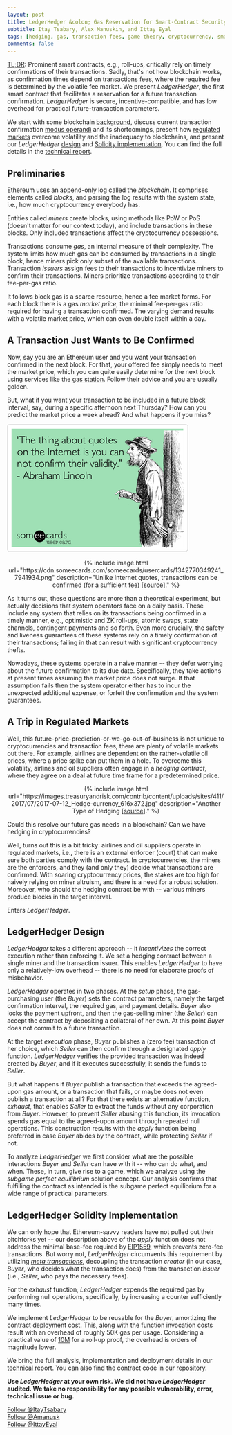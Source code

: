 ```yaml
---
layout: post
title: LedgerHedger &colon; Gas Reservation for Smart-Contract Security
subtitle: Itay Tsabary, Alex Manuskin, and Ittay Eyal
tags: [hedging, gas, transaction fees, game theory, cryptocurrency, smart contracts] 
comments: false
---
```




<ins>TL;DR</ins>: Prominent smart contracts, e.g., roll-ups, critically rely on timely confirmations of their transactions.
Sadly, that's not how blockchain works, as confirmation times depend on transactions fees, where the required fee is determined by the volatile fee market.
We present _LedgerHedger_, the first smart contract that facilitates a reservation for a future transaction confirmation. 
_LedgerHedger_ is secure, incentive-compatible, and has low overhead for practical future-transaction parameters.



We start with some blockchain [background](#preliminaries), discuss current transaction confirmation [modus operandi](#a-transaction-just-wants-to-be-confirmed) and its shortcomings, present how [regulated markets](#a-trip-in-regulated-markets) overcome volatility and the inadequacy to blockchains, and present our _LedgerHedger_ [design](#ledgerhedger-design) and [Solidity implementation](#ledgerhedger-solidity-implementation).
You can find the full details in the [technical report](https://eprint.iacr.org/2022/056).


## Preliminaries 

Ethereum uses an append-only log called the _blockchain_.
It comprises elements called _blocks_, and parsing the log results with the system state, i.e., how much cryptocurrency everybody has.

Entities called _miners_ create blocks, using methods like PoW or PoS (doesn't matter for our context today), and include transactions in these blocks.
Only included transactions affect the cryptocurrency possessions.

Transactions consume _gas_, an internal measure of their complexity.
The system limits how much gas can be consumed by transactions in a single block, hence miners pick only subset of the available transactions.
Transaction _issuers_ assign fees to their transactions to incentivize miners to confirm their transactions.
Miners prioritize transactions according to their fee-per-gas ratio.

It follows block gas is a scarce resource, hence a fee market forms.
For each block there is a gas _market price_, the minimal fee-per-gas ratio required for having a transaction confirmed.
The varying demand results with a volatile market price, which can even double itself within a day.


## A Transaction Just Wants to Be Confirmed

Now, say you are an Ethereum user and you want your transaction confirmed in the next block.
For that, your offered fee simply needs to meet the market price, which you can quite easily determine for the next block using services like the [gas station](https://ethgasstation.info/).
Follow their advice and you are usually golden.


But, what if you want your transaction to be included in a future block interval, say, during a specific afternoon next Thursday? 
How can you predict the market price a week ahead?
And what happens if you miss?

![](/assets/img/ledgerHedger_1.png)

<div style="text-align:center">
{% include image.html url="https://cdn.someecards.com/someecards/usercards/1342770349241_7941934.png" description="Unlike Internet quotes, transactions can be confirmed (for a sufficient fee) [<a href='https://www.someecards.com/usercards/viewcard/MjAxMi04NTdhYjEzNjE2MTZmM2Y0/amp/'>source</a>]." %}
</div>



As it turns out, these questions are more than a theoretical experiment, but actually decisions that system operators face on a daily basis.
These include any system that relies on its transactions being confirmed in a timely manner, e.g., optimistic and ZK roll-ups, atomic swaps, state channels, contingent payments and so forth. 
Even more crucially, the safety and liveness guarantees of these systems rely on a timely confirmation of their transactions; failing in that can result with significant cryptocurrency thefts. 

Nowadays, these systems operate in a naive manner -- they defer worrying about the future confirmation to its due date. 
Specifically, they take actions at present times assuming the market price does not surge.
If that assumption fails then the system operator either has to incur the unexpected additional expense, or forfeit the confirmation and the system guarantees.

## A Trip in Regulated Markets

Well, this future-price-prediction-or-we-go-out-of-business is not unique to cryptocurrencies and transaction fees, there are plenty of volatile markets out there.
For example, airlines are dependent on the rather-volatile oil prices, where a price spike can put them in a hole.
To overcome this volatility, airlines and oil suppliers often engage in a _hedging contract_, where they agree on a deal at future time frame for a predetermined price.



<div style="text-align:center">
{% include image.html url="https://images.treasuryandrisk.com/contrib/content/uploads/sites/411/2017/07/2017-07-12_Hedge-currency_616x372.jpg" description="Another Type of Hedging [<a href='https://www.treasuryandrisk.com/2017/07/13/new-hedge-accounting-standard-flashes-green-light/'>source</a>]." %}
</div>



Could this resolve our future gas needs in a blockchain? 
Can we have hedging in cryptocurrencies?

Well, turns out this is a bit tricky: airlines and oil suppliers operate in regulated markets, i.e., there is an external enforcer (court) that can make sure both parties comply with the contract.
In cryptocurrencies, the miners are the enforcers, and they (and only they) decide what transactions are confirmed.
With soaring cryptocurrency prices, the stakes are too high for naively relying on miner altruism, and there is a need for a robust solution.
Moreover, who should the hedging contract be with -- various miners produce blocks in the target interval. 

Enters _LedgerHedger_.

## LedgerHedger Design

_LedgerHedger_ takes a different approach -- it _incentivizes_ the correct execution rather than enforcing it.
We set a hedging contract between a single miner and the transaction issuer. 
This enables _LedgerHedger_ to have only a relatively-low overhead -- there is no need for elaborate proofs of misbehavior.

_LedgerHedger_ operates in two phases.
At the _setup_ phase, the gas-purchasing user (the _Buyer_) sets the contract parameters, namely the target confirmation interval, the required gas, and payment details.
_Buyer_ also locks the payment upfront, and then the gas-selling miner (the _Seller_) can accept the contract by depositing a collateral of her own.
At this point _Buyer_ does not commit to a future transaction.

At the target _execution_ phase, _Buyer_ publishes a (zero fee) transaction of her choice, which _Seller_ can then confirm through a designated _apply_ function.
_LedgerHedger_ verifies the provided transaction was indeed created by _Buyer_, and if it executes successfully, it sends the funds to _Seller_.

But what happens if _Buyer_ publish a transaction that exceeds the agreed-upon gas amount, or a transaction that fails, or maybe does not even publish a transaction at all?
For that there exists an alternative function, _exhaust_, that enables _Seller_ to extract the funds without any corporation from _Buyer_.
However, to prevent _Seller_ abusing this function, its invocation spends gas equal to the agreed-upon amount through repeated null operations. 
This construction results with the _apply_ function being preferred in case _Buyer_ abides by the contract, while protecting _Seller_ if not.


To analyze _LedgerHedger_ we first consider what are the possible interactions _Buyer_ and _Seller_ can have with it -- who can do what, and when.
These, in turn, give rise to a game, which we analyze using the _subgame perfect equilibrium_ solution concept.
Our analysis confirms that fulfilling the contract as intended is the subgame perfect equilibrium for a wide range of practical parameters.


## LedgerHedger Solidity Implementation

We can only hope that Ethereum-savvy readers have not pulled out their pitchforks yet -- our description above of the _apply_ function does not address the minimal base-fee required by [EIP1559](https://github.com/ethereum/EIPs/blob/master/EIPS/eip-1559.md), which prevents zero-fee transactions.
But worry not, _LedgerHedger_ circumvents this requirement by utilizing [_meta transactions_](https://medium.com/@austin_48503/ethereum-meta-transactions-90ccf0859e84), decoupling the transaction _creator_ (in our case, _Buyer_, who decides what the transaction does) from the transaction _issuer_ (i.e., _Seller_, who pays the necessary fees).

For the _exhaust_ function, _LedgerHedger_ expends the required gas by performing null operations, specifically, by increasing a counter sufficiently many times.

We implement _LedgerHedger_ to be reusable for the _Buyer_, amortizing the contract deployment cost.
This, along with the function invocation costs result with an overhead of roughly 50K gas per usage.
Considering a practical value of [10M](https://etherscan.io/tx/0x90ebd9630d98d5b0a186eec4c2382c296e5f41e828da910d76a53ab72ffe30e8) for a roll-up proof, the overhead is orders of magnitude lower.

We bring the full analysis, implementation and deployment details in our [technical report](https://eprint.iacr.org/2022/056).
You can also find the contract code in our [repository](https://github.com/amanusk/LedgerHedger-contracts).

**Use _LedgerHedger_ at your own risk. We did not have _LedgerHedger_ audited. We take no responsibility for any possible vulnerability, error, technical issue or bug.**



<a href="https://twitter.com/ItayTsabary" class="twitter-follow-button" data-show-count="false">Follow @ItayTsabary</a><script async src="https://platform.twitter.com/widgets.js" charset="utf-8"></script> <br/>
<a href="https://twitter.com/amanusk_" class="twitter-follow-button" data-show-count="false">Follow @Amanusk</a><script async src="https://platform.twitter.com/widgets.js" charset="utf-8"></script> <br/>
<a href="https://twitter.com/IttayEyal" class="twitter-follow-button" data-show-count="false">Follow @IttayEyal</a><script async src="https://platform.twitter.com/widgets.js" charset="utf-8"></script>

